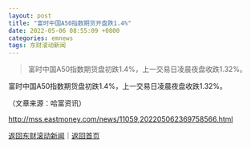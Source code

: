 ```yaml
---
layout: post
title: "富时中国A50指数期货开盘跌1.4%"
date: 2022-05-06 08:55:09 +0800
categories: emnews
tags: 东财滚动新闻
---
```

> 富时中国A50指数期货盘初跌1.4%，上一交易日凌晨夜盘收跌1.32%。

<p>富时中国A50指数期货盘初跌1.4%，上一交易日凌晨夜盘收跌1.32%。 </p><p class="em_media">（文章来源：哈富资讯）</p>

<http://mss.eastmoney.com/news/11059,202205062369758566.html>

[返回东财滚动新闻](//finews.withounder.com/emnews/)｜[返回首页](//finews.withounder.com/)